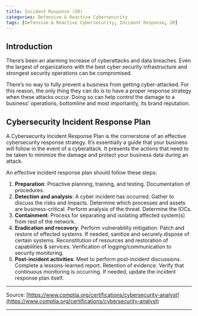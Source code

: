 ```yaml
---
title: Incident Response (IR)
categories: Defensive & Reactive Cybersecurity
tags: [Defensive & Reactive Cybersecurity, Incident Response, IR]
---
```


## Introduction



There’s been an alarming increase of cyberattacks and data breaches. Even the largest of organizations with the best cyber security infrastructure and strongest security operations can be compromised.

There’s no way to fully prevent a business from getting cyber-attacked. For this reason, the only thing they can do is to have a proper response strategy when these attacks occur. Doing so can help control the damage to a business’ operations, bottomline and most importantly, its brand reputation.

## Cybersecurity Incident Response Plan


A Cybersecurity Incident Response Plan is the cornerstone of an effective cybersecurity response strategy. It’s essentially a guide that your business will follow in the event of a cyberattack. It presents the actions that need to be taken to minimize the damage and protect your business data during an attack.

An effective incident response plan should follow these steps:

1. **Preparation**: Proactive planning, training, and testing. Documentation of procedures.
2. **Detection and analysis**: A cyber incident has occurred. Gather to discuss the risks and impacts. Determine which processes and assets are business-critical. Perform analysis of the threat. Determine the IOCs.
3. **Containment**: Process for separating and isolating affected system(s) from rest of the network. 
4. **Eradication and recovery**: Perform vulnerability mitigation. Patch and restore of effected systems. If needed, sanitize and securely dispose of certain systems. Reconstitution of resources and restoration of capabilities & services. Verification of logging/communication to security monitoring.  
5. **Post-incident activities**: Meet to perform post-incident discussions. Complete a lessons-learned report. Retention of evidence. Verify that continuous monitoring is occurring. If needed, update the incident response plan itself. 

---

Source: [https://www.comptia.org/certifications/cybersecurity-analyst](https://www.comptia.org/certifications/cybersecurity-analyst)

---
